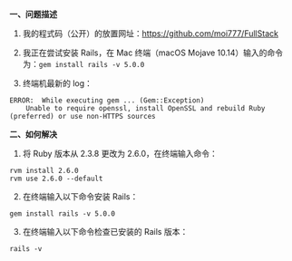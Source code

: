 **一、问题描述**

1. 我的程式码（公开）的放置网址：https://github.com/moi777/FullStack

2. 我正在尝试安装 Rails，在 Mac 终端（macOS Mojave 10.14）输入的命令为：```gem install rails -v 5.0.0```

3. 终端机最新的 log：

```
ERROR:  While executing gem ... (Gem::Exception)
    Unable to require openssl, install OpenSSL and rebuild Ruby (preferred) or use non-HTTPS sources
```

**二、如何解决**

1. 将 Ruby 版本从 2.3.8 更改为 2.6.0，在终端输入命令：

```
rvm install 2.6.0
rvm use 2.6.0 --default
```

2. 在终端输入以下命令安装 Rails：

```
gem install rails -v 5.0.0
```

3. 在终端输入以下命令检查已安装的 Rails 版本：

```
rails -v
```
